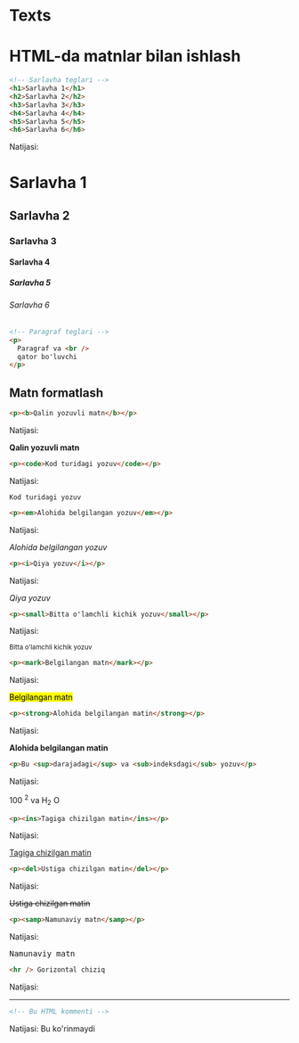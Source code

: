 # Texts

# HTML-da matnlar bilan ishlash

```html
<!-- Sarlavha teglari -->
<h1>Sarlavha 1</h1>
<h2>Sarlavha 2</h2>
<h3>Sarlavha 3</h3>
<h4>Sarlavha 4</h4>
<h5>Sarlavha 5</h5>
<h6>Sarlavha 6</h6>
```
Natijasi:
# Sarlavha 1
## Sarlavha 2
### Sarlavha 3
#### Sarlavha 4
##### Sarlavha 5
###### Sarlavha 6
```html
<!-- Paragraf teglari -->
<p>
  Paragraf va <br />
  qator bo'luvchi
</p>
```
## Matn formatlash

```html 
<p><b>Qalin yozuvli matn</b></p>
```
Natijasi: <p><b>Qalin yozuvli matn</b></p>
```html
<p><code>Kod turidagi yozuv</code></p>
```
Natijasi: <p><code>Kod turidagi yozuv</code></p>
```html
<p><em>Alohida belgilangan yozuv</em></p>
```
Natijasi: <p><em>Alohida belgilangan yozuv</em></p>
```html
<p><i>Qiya yozuv</i></p>
```
Natijasi: <p><i>Qiya yozuv</i></p>
```html
<p><small>Bitta o'lamchli kichik yozuv</small></p>
```
Natijasi: <p><small>Bitta o'lamchli kichik yozuv</small></p>
```html
<p><mark>Belgilangan matn</mark></p>
```
Natijasi: <p><mark>Belgilangan matn</mark></p>
```html
<p><strong>Alohida belgilangan matin</strong></p>
```
Natijasi: <p><strong>Alohida belgilangan matin</strong></p>
```html
<p>Bu <sup>darajadagi</sup> va <sub>indeksdagi</sub> yozuv</p>
```
Natijasi: <p>100 <sup>2</sup> va H<sub>2</sub> O</p>

```html
<p><ins>Tagiga chizilgan matin</ins></p>
```
Natijasi: <p><ins>Tagiga chizilgan matin</ins></p>

```html
<p><del>Ustiga chizilgan matin</del></p>
```
Natijasi: <p><del>Ustiga chizilgan matin</del></p>

```html
<p><samp>Namunaviy matn</samp></p>
```
Natijasi:<p><samp>Namunaviy matn</samp></p>

```html
<hr /> Gorizontal chiziq
```
Natijasi:<hr/>
```html
<!-- Bu HTML kommenti -->
```
Natijasi: Bu ko'rinmaydi

